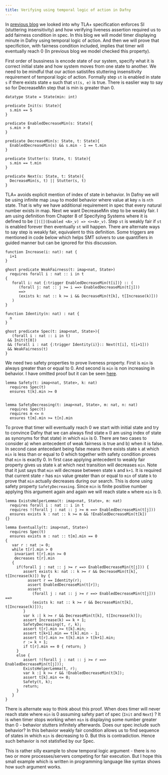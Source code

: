 ```yaml
---   
title: Verifying using temporal logic of action in Dafny 
---
```


In [previous blog](../../2023/08/stuttering-steps-in-tla+.md) we looked into why TLA+ specification enforces SI (stuttering insensitivity) and 
how verifying liveness assertion required us to add fairness condition in spec. In this blog
we will model timer displaying minute in Dafny using temporal logic of action. And then
we will prove that specifiction, with fairness condition included, implies that timer will eventually
reach 0 (In previous blog we model checked this property).

First order of bussiness is encode state of our system, specify what it is correct initial state
and how system moves from one state to another. We need to be mindful that our action satistifes 
stuttering insensitivity requirement of temporal logic of action. Formally step `st` is enabled in state 
`s` if there exists state `e` such that `st(s, e)` is true. There is easlier way to say so for DecreaseMin 
step that is min is greater than 0.

~~~{.dafny}
datatype State = State(min: int)

predicate Init(s: State){
  s.min == 5
}

predicate EnabledDecreaseMin(s: State){
  s.min > 0
}

predicate DecreaseMin(s: State, t: State){
  EnabledDecreaseMin(s) && s.min - 1 == t.min
}

predicate Stutter(s: State, t: State){
  s.min == t.min
}

predicate Next(s: State, t: State){
  DecreaseMin(s, t) || Stutter(s, t)
}
~~~

TLA+ avoids explicit mention of index of state in behavior. In Dafny we will be using infinite map `imap` 
to model behavior where value at key `n` is `nth` state. That is why we have additional requirement in spec that 
every natural number exists in map. Next we want DecreaseMin step to be weakly fair. I am using definition from 
Chapter 8 of Specifying Systems where it is defined to be `[]([](Enabled <A>_v) => <><A>_v)`. Step `st` is 
weakly fair if `st` is enabled forever then eventually `st` will happen. There are alternate ways to say step is 
weakly fair, equivalent to this definition. Some triggers are mentioned in code below which helps SMT solvers to 
use quantifiers in guided manner but can be ignored for this discussion.

~~~{.dafny}
function Increase(i: nat): nat {
  i+1
}

ghost predicate WeakFairness(t: imap<nat, State>)
  requires forall i : nat :: i in t
{
   forall i: nat {:trigger EnabledDecreaseMin(t[i])} :: (
      (forall j: nat :: j >= i ==> EnabledDecreaseMin(t[j]))
      ==>
      (exists k: nat :: k >= i && DecreaseMin(t[k], t[Increase(k)]))
   )
}

function Identity(n: nat) : nat {
  n
}

ghost predicate Spec(t: imap<nat, State>){
   (forall i : nat :: i in t)
 && Init(t[0])
 && (forall i : nat {:trigger Identity(i)}:: Next(t[i], t[i+1]))
 && WeakFairness(t)
}
~~~

We need two safety properties to prove liveness property. First is `min` is always greater than
or equal to 0. And second is `min` is non increasing in behavior. I have omitted proof but it 
can be seen [here](https://gist.github.com/rdivyanshu/f2b0a03c6ceeb7659ec6bf9db91e3c86).

~~~{.dafny}
lemma Safety(t: imap<nat, State>, k: nat)
  requires Spec(t)
  ensures t[k].min >= 0


lemma SafetyDecreasing(t: imap<nat, State>, m: nat, n: nat)
  requires Spec(t)
  requires m <= n
  ensures t[m].min >= t[n].min
~~~

To prove that timer will eventually reach 0 we start with initial state and try to convince Dafny that we can always 
find state `m` (I am using index of state as synonyms for that state) in which `min` is 0. There are two cases to consider 
a) when antecedent of weak fairness is true and b) when it is false. In second case antecedant being false means there exists 
state `k` at which `min` is less than or equal to 0 which together with safety condition proves that `min` is exactly 0. 
In first case applying antecedent to weakly fair property gives us state `k` at which next transition will decreases `min`. 
Note that it just says that `min` will decrease between state `k` and `k+1`. It is required that current state `r` has
`min` value greater than or equal to `min` of state `k` to prove that `min` actually decreases during our search. This is done 
using safety property `SafetyDecreasing`. Since `min` is finite positive number applying this argument again and again we 
will reach state `m` where `min` is 0.

~~~{.dafny}
lemma ExistsHelperLemma(t: imap<nat, State>, m: nat)
  requires forall i : nat :: i in t
  requires !(forall j : nat :: j >= m ==> EnabledDecreaseMin(t[j]))
  ensures exists k : nat :: k >= m && !EnabledDecreaseMin(t[k])
{}

lemma Eventually(t: imap<nat, State>)
  requires Spec(t)
  ensures exists m : nat :: t[m].min == 0
{
   var r : nat := 0;
   while t[r].min > 0
    invariant t[r].min >= 0
    decreases t[r].min
   {
     if(forall j : nat :: j >= r ==> EnabledDecreaseMin(t[j])) {
        assert exists k: nat :: k >= r && DecreaseMin(t[k], t[Increase(k)]) by {
          assert r == Identity(r);
          assert EnabledDecreaseMin(t[r]);
          assert
            (forall j : nat :: j >= r ==> EnabledDecreaseMin(t[j])) ==>
            (exists k: nat :: k >= r && DecreaseMin(t[k], t[Increase(k)]));
        }
        var k :| k >= r && DecreaseMin(t[k], t[Increase(k)]);
        assert Increase(k) == k + 1;
        SafetyDecreasing(t, r, k);
        assert t[r].min >= t[k].min;
        assert t[k+1].min == t[k].min - 1;
        assert t[r].min >= t[k].min > t[k+1].min;
        r := k + 1;
        if t[r].min == 0 { return; }
     }
     else {
        assert !(forall j : nat :: j >= r ==> EnabledDecreaseMin(t[j]));
        ExistsHelperLemma(t, r);
        var k :| k >= r && !EnabledDecreaseMin(t[k]);
        assert t[k].min <= 0;
        Safety(t, k);
        return;
     }
   }
}
~~~
There is alternate way to think about this proof. When does timer will never reach state where `min` is 0 assuming 
safety part of spec (`Init` and `Next`) ? It is when timer stops working when `min` is displaying some number greater 
than 0 - behavior stutters infinitely afterwards. Does our spec include such behavior? In this behavior weakly fair condition
allows us to find sequence of states in which `min` is decreasing to 0. But this is contradiction.
Hence such behavior is not statisfied by our Spec. 

This is rather silly example to show temporal logic argument - there is no two or more processes/servers competing for fair 
execution. But I hope this small example which is written in programming language like syntax shows how such argument 
works. 
